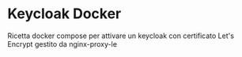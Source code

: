 # Keycloak Docker

Ricetta docker compose per attivare un keycloak con certificato Let's Encrypt gestito da nginx-proxy-le
